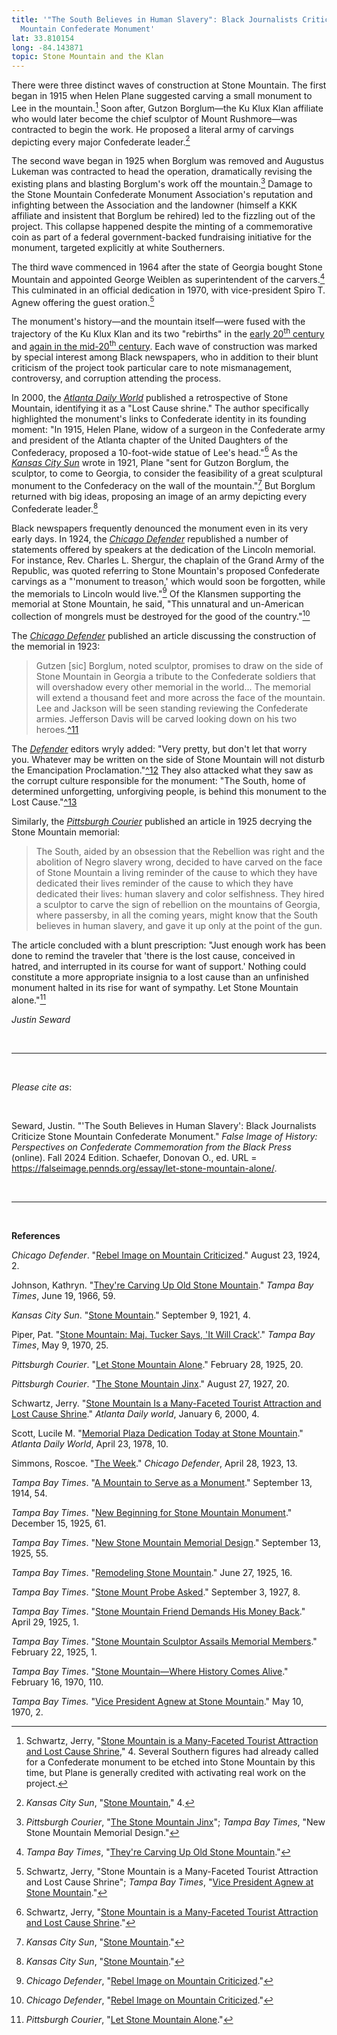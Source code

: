 ```yaml
---
title: '"The South Believes in Human Slavery": Black Journalists Criticize Stone
  Mountain Confederate Monument'
lat: 33.810154
long: -84.143871
topic: Stone Mountain and the Klan
---
```

There were three distinct waves of construction at Stone Mountain. The first began in 1915 when Helen Plane suggested carving a small monument to Lee in the mountain.[^1] Soon after, Gutzon Borglum—the Ku Klux Klan affiliate who would later become the chief sculptor of Mount Rushmore—was contracted to begin the work. He proposed a literal army of carvings depicting every major Confederate leader.[^2]

The second wave began in 1925 when Borglum was removed and Augustus Lukeman was contracted to head the operation, dramatically revising the existing plans and blasting Borglum's work off the mountain.[^3] Damage to the Stone Mountain Confederate Monument Association's reputation and infighting between the Association and the landowner (himself a KKK affiliate and insistent that Borglum be rehired) led to the fizzling out of the project. This collapse happened despite the minting of a commemorative coin as part of a federal government-backed fundraising initiative for the monument, targeted explicitly at white Southerners.

The third wave commenced in 1964 after the state of Georgia bought Stone Mountain and appointed George Weiblen as superintendent of the carvers.[^4] This culminated in an official dedication in 1970, with vice-president Spiro T. Agnew offering the guest oration.[^5]

The monument's history—and the mountain itself—were fused with the
trajectory of the Ku Klux Klan and its two "rebirths" in the [early 20<sup>th</sup> century](https://falseimage.pennds.org/essay/The-Birthplace-of-the-Klan) and [again in the mid-20<sup>th</sup> century](https://falseimage.pennds.org/essay/Fiery-Crosses-Symbolize-a-Revival-on-Stone-Mountain). Each wave of construction was marked by special interest among Black newspapers, who in addition to their blunt criticism of the project took particular care to note mismanagement, controversy, and corruption attending the process.

In 2000, the *[Atlanta Daily World](https://proxy.library.upenn.edu/login?url=https://www.proquest.com/publication/46353?accountid=14707&decadeSelected=2010+-+2019&yearSelected=2010&monthSelected=12&issueNameSelected=02010Y12Y30$23Dec+30,+2010)* published a retrospective of Stone Mountain, identifying it as a "Lost Cause shrine." The author specifically highlighted the monument's links to Confederate identity in its founding moment: "In 1915, Helen Plane, widow of a surgeon in the Confederate army and president of the Atlanta chapter of the United Daughters of the Confederacy, proposed a 10-foot-wide statue of Lee's head."[^6] As the *[Kansas City Sun](https://www.newspapers.com/paper/the-kansas-city-sun/1385/)* wrote in 1921, Plane "sent for Gutzon Borglum, the sculptor, to come to Georgia, to consider the feasibility of a great sculptural monument to the Confederacy on the wall of the mountain."[^7] But Borglum returned with big ideas, proposing an image of an army depicting every Confederate leader.[^8] 

Black newspapers frequently denounced the monument even in its very early days. In 1924, the *[Chicago Defender](https://www.proquest.com/publication/46913?OpenUrlRefId=info:xri/sid:primo&parentSessionId=DuN6Hr3sRTFlPNZkj%2FS3RXQHkzORoP%2B5yCxOqjsW7YU%3D&accountid=14707&decadeSelected=1960%20-%201969&yearSelected=1924&monthSelected=08&issueNameSelected=01924Y08Y23%2423Aug%2B23%2C%2B1924)* republished a number of statements offered by speakers at the dedication of the Lincoln memorial. For instance, Rev. Charles L. Shergur, the chaplain of the Grand Army of the Republic, was quoted referring to Stone Mountain's proposed Confederate carvings as a "'monument to treason,' which would soon be forgotten, while the memorials to Lincoln would live."[^9] Of the Klansmen supporting the memorial at Stone Mountain, he said, "This unnatural and un-American collection of mongrels must be destroyed for the good of the country."[^10]

The *[Chicago Defender](https://www.proquest.com/publication/46913?OpenUrlRefId=info:xri/sid:primo&parentSessionId=DuN6Hr3sRTFlPNZkj%2FS3RXQHkzORoP%2B5yCxOqjsW7YU%3D&accountid=14707&decadeSelected=1960%20-%201969&yearSelected=1924&monthSelected=08&issueNameSelected=01924Y08Y23%2423Aug%2B23%2C%2B1924)* published an article discussing the construction of the memorial in 1923:

> Gutzen \[sic] Borglum, noted sculptor, promises to draw on the side of Stone Mountain in Georgia a tribute to the Confederate soldiers that will overshadow every other memorial in the world... The memorial will extend a thousand feet and more across the face of the mountain. Lee and Jackson will be seen standing reviewing the Confederate armies. Jefferson Davis will be carved looking down on his two heroes.[^11](Simmons, "\[The Week](https\://www.proquest.com/publication/46913?OpenUrlRefId=info:xri/sid:primo&parentSessionId=DuN6Hr3sRTFlPNZkj%2FS3RXQHkzORoP%2B5yCxOqjsW7YU%3D&accountid=14707&decadeSelected=1960%20-%201969&yearSelected=1924&monthSelected=08&issueNameSelected=01924Y08Y23%2423Aug%2B23%2C%2B1924).")

The *[Defender](https://www.proquest.com/publication/46913?OpenUrlRefId=info:xri/sid:primo&parentSessionId=DuN6Hr3sRTFlPNZkj%2FS3RXQHkzORoP%2B5yCxOqjsW7YU%3D&accountid=14707&decadeSelected=1960%20-%201969&yearSelected=1924&monthSelected=08&issueNameSelected=01924Y08Y23%2423Aug%2B23%2C%2B1924)* editors wryly added: "Very pretty, but don't let that worry you. Whatever may be written on the side of Stone Mountain will not disturb the Emancipation Proclamation."[^12](Simmons, "\[The Week](https\://www.proquest.com/publication/46913?OpenUrlRefId=info:xri/sid:primo&parentSessionId=DuN6Hr3sRTFlPNZkj%2FS3RXQHkzORoP%2B5yCxOqjsW7YU%3D&accountid=14707&decadeSelected=1960%20-%201969&yearSelected=1924&monthSelected=08&issueNameSelected=01924Y08Y23%2423Aug%2B23%2C%2B1924).") They also attacked what they saw as the corrupt culture responsible for the monument: "The South, home of determined unforgetting, unforgiving people, is behind this monument to the Lost Cause."[^13](Simmons, "\[The Week](https\://www.proquest.com/publication/46913?OpenUrlRefId=info:xri/sid:primo&parentSessionId=DuN6Hr3sRTFlPNZkj%2FS3RXQHkzORoP%2B5yCxOqjsW7YU%3D&accountid=14707&decadeSelected=1960%20-%201969&yearSelected=1924&monthSelected=08&issueNameSelected=01924Y08Y23%2423Aug%2B23%2C%2B1924).")

Similarly, the *[Pittsburgh Courier](https://www.newspapers.com/paper/new-pittsburgh-courier/13418/)* published an article in 1925 decrying the Stone Mountain memorial:

> The South, aided by an obsession that the Rebellion was right and the abolition of Negro slavery wrong, decided to have carved on the face of Stone Mountain a living reminder of the cause to which they have dedicated their lives reminder of the cause to which they have dedicated their lives: human slavery and color selfishness. They hired a sculptor to carve the sign of rebellion on the mountains of Georgia, where passersby, in all the coming years, might know that the South believes in human slavery, and gave it up only at the point of the gun.

The article concluded with a blunt prescription: "Just enough work has been done to remind the traveler that 'there is the lost cause, conceived in hatred, and interrupted in its course for want of support.' Nothing could constitute a more appropriate insignia to a lost cause than an unfinished monument halted in its rise for want of sympathy. Let Stone Mountain alone."[^14]

*Justin Seward*

<br>

<hr>

<br>

*Please cite as*: 

<br>

Seward, Justin. "'The South Believes in Human Slavery': Black Journalists Criticize Stone Mountain Confederate Monument." *False Image of History: Perspectives on Confederate Commemoration from the Black Press* (online). Fall 2024 Edition. Schaefer, Donovan O., ed. URL = https://falseimage.pennds.org/essay/let-stone-mountain-alone/.

<br>

<hr>

<br>

**References**

*Chicago Defender*. "[Rebel Image on Mountain Criticized](https://www.proquest.com/publication/46913?OpenUrlRefId=info:xri/sid:primo&parentSessionId=DuN6Hr3sRTFlPNZkj%2FS3RXQHkzORoP%2B5yCxOqjsW7YU%3D&accountid=14707&decadeSelected=1960%20-%201969&yearSelected=1924&monthSelected=08&issueNameSelected=01924Y08Y23%2423Aug%2B23%2C%2B1924)." August 23, 1924, 2.

Johnson, Kathryn. "[They're Carving Up Old Stone Mountain](https://www.newspapers.com/paper/tampa-bay-times/5744/)." *Tampa Bay Times*, June 19, 1966, 59.

*Kansas City Sun*. "[Stone Mountain](https://www.newspapers.com/paper/the-kansas-city-sun/1385/)." September 9, 1921, 4.

Piper, Pat. "[Stone Mountain: Maj. Tucker Says, 'It Will Crack'](https://www.newspapers.com/paper/tampa-bay-times/5744/)." *Tampa Bay Times*, May 9, 1970, 25.

*Pittsburgh Courier*. "[Let Stone Mountain Alone](https://www.newspapers.com/paper/new-pittsburgh-courier/13418/)." February 28, 1925, 20.

*Pittsburgh Courier*. "[The Stone Mountain Jinx](https://www.newspapers.com/paper/new-pittsburgh-courier/13418/)." August 27, 1927, 20.

Schwartz, Jerry. "[Stone Mountain Is a Many-Faceted Tourist Attraction and Lost Cause Shrine](https://proxy.library.upenn.edu/login?url=https://www.proquest.com/publication/46353?accountid=14707&decadeSelected=2010+-+2019&yearSelected=2010&monthSelected=12&issueNameSelected=02010Y12Y30$23Dec+30,+2010)." *Atlanta Daily world*, January 6, 2000, 4.

Scott, Lucile M. "[Memorial Plaza Dedication Today at Stone Mountain](https://proxy.library.upenn.edu/login?url=https://www.proquest.com/publication/46353?accountid=14707&decadeSelected=2010+-+2019&yearSelected=2010&monthSelected=12&issueNameSelected=02010Y12Y30$23Dec+30,+2010)." *Atlanta Daily World*, April 23, 1978, 10.

Simmons, Roscoe. "[The Week](https://www.proquest.com/publication/46913?OpenUrlRefId=info:xri/sid:primo&parentSessionId=DuN6Hr3sRTFlPNZkj%2FS3RXQHkzORoP%2B5yCxOqjsW7YU%3D&accountid=14707&decadeSelected=1960%20-%201969&yearSelected=1924&monthSelected=08&issueNameSelected=01924Y08Y23%2423Aug%2B23%2C%2B1924)." *Chicago Defender*, April 28, 1923, 13.

*Tampa Bay Times*. "[A Mountain to Serve as a Monument](https://www.newspapers.com/paper/tampa-bay-times/5744/)." September 13, 1914, 54.

*Tampa Bay Times*. "[New Beginning for Stone Mountain Monument](https://www.newspapers.com/paper/tampa-bay-times/5744/)." December 15, 1925, 61.

*Tampa Bay Times*. "[New Stone Mountain Memorial Design](https://www.newspapers.com/paper/tampa-bay-times/5744/)." September 13, 1925, 55.

*Tampa Bay Times*. "[Remodeling Stone Mountain](https://www.newspapers.com/paper/tampa-bay-times/5744/)." June 27, 1925, 16.

*Tampa Bay Times*. "[Stone Mount Probe Asked](https://www.newspapers.com/paper/tampa-bay-times/5744/)." September 3, 1927, 8.

*Tampa Bay Times*. "[Stone Mountain Friend Demands His Money Back](https://www.newspapers.com/paper/tampa-bay-times/5744/)." April 29, 1925, 1.

*Tampa Bay Times*. "[Stone Mountain Sculptor Assails Memorial Members](https://www.newspapers.com/paper/tampa-bay-times/5744/)." February 22, 1925, 1.

*Tampa Bay Times*. "[Stone Mountain—Where History Comes Alive](https://www.newspapers.com/paper/tampa-bay-times/5744/)." February 16, 1970, 110.

*Tampa Bay Times.* "[Vice President Agnew at Stone Mountain](https://www.newspapers.com/paper/tampa-bay-times/5744/)." May 10, 1970, 2.

[^1]: Schwartz, Jerry, "[Stone Mountain is a Many-Faceted Tourist Attraction and Lost Cause Shrine](https://proxy.library.upenn.edu/login?url=https://www.proquest.com/publication/46353?accountid=14707&decadeSelected=2010+-+2019&yearSelected=2010&monthSelected=12&issueNameSelected=02010Y12Y30$23Dec+30,+2010)," 4. Several Southern figures had already called for a Confederate monument to be etched into Stone Mountain by this time, but Plane is generally credited with activating real work on the project.

[^2]: *Kansas City Sun*, "[Stone Mountain](https://www.newspapers.com/paper/the-kansas-city-sun/1385/)," 4.

[^3]: *Pittsburgh Courier*, "[The Stone Mountain Jinx](https://www.newspapers.com/paper/new-pittsburgh-courier/13418/)"; *Tampa Bay Times*, "New Stone Mountain Memorial Design."

[^4]: *Tampa Bay Times*, "[They're Carving Up Old Stone Mountain](https://www.newspapers.com/paper/tampa-bay-times/5744/)."

[^5]: Schwartz, Jerry, "Stone Mountain is a Many-Faceted Tourist Attraction and Lost Cause Shrine"; *Tampa Bay Times*, "[Vice President Agnew at Stone Mountain](https://www.newspapers.com/paper/tampa-bay-times/5744/)."

[^6]: Schwartz, Jerry, "[Stone Mountain is a Many-Faceted Tourist Attraction and Lost Cause Shrine](https://proxy.library.upenn.edu/login?url=https://www.proquest.com/publication/46353?accountid=14707&decadeSelected=2010+-+2019&yearSelected=2010&monthSelected=12&issueNameSelected=02010Y12Y30$23Dec+30,+2010)."

[^7]: *Kansas City Sun*, "[Stone Mountain](https://www.newspapers.com/paper/the-kansas-city-sun/1385/)."

[^8]: *Kansas City Sun*, "[Stone Mountain](https://www.newspapers.com/paper/the-kansas-city-sun/1385/)."

[^9]: *Chicago Defender*, "[Rebel Image on Mountain Criticized](https://www.proquest.com/publication/46913?OpenUrlRefId=info:xri/sid:primo&parentSessionId=DuN6Hr3sRTFlPNZkj%2FS3RXQHkzORoP%2B5yCxOqjsW7YU%3D&accountid=14707&decadeSelected=1960%20-%201969&yearSelected=1924&monthSelected=08&issueNameSelected=01924Y08Y23%2423Aug%2B23%2C%2B1924)."

[^10]: *Chicago Defender*, "[Rebel Image on Mountain Criticized](https://www.proquest.com/publication/46913?OpenUrlRefId=info:xri/sid:primo&parentSessionId=DuN6Hr3sRTFlPNZkj%2FS3RXQHkzORoP%2B5yCxOqjsW7YU%3D&accountid=14707&decadeSelected=1960%20-%201969&yearSelected=1924&monthSelected=08&issueNameSelected=01924Y08Y23%2423Aug%2B23%2C%2B1924)."

[^14]: *Pittsburgh Courier*, "[Let Stone Mountain Alone](https://www.newspapers.com/paper/new-pittsburgh-courier/13418/)."
